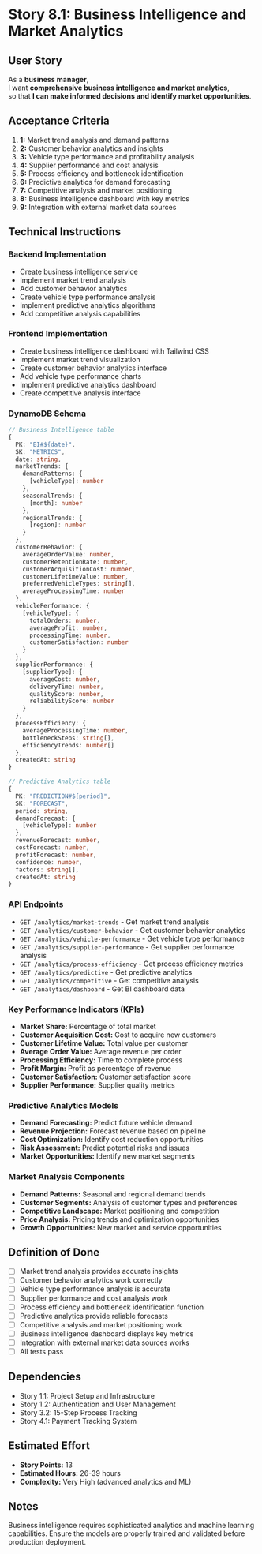 # Story 8.1: Business Intelligence and Market Analytics

## User Story

As a **business manager**,  
I want **comprehensive business intelligence and market analytics**,  
so that **I can make informed decisions and identify market opportunities**.

## Acceptance Criteria

1. **1:** Market trend analysis and demand patterns
2. **2:** Customer behavior analytics and insights
3. **3:** Vehicle type performance and profitability analysis
4. **4:** Supplier performance and cost analysis
5. **5:** Process efficiency and bottleneck identification
6. **6:** Predictive analytics for demand forecasting
7. **7:** Competitive analysis and market positioning
8. **8:** Business intelligence dashboard with key metrics
9. **9:** Integration with external market data sources

## Technical Instructions

### Backend Implementation

- Create business intelligence service
- Implement market trend analysis
- Add customer behavior analytics
- Create vehicle type performance analysis
- Implement predictive analytics algorithms
- Add competitive analysis capabilities

### Frontend Implementation

- Create business intelligence dashboard with Tailwind CSS
- Implement market trend visualization
- Create customer behavior analytics interface
- Add vehicle type performance charts
- Implement predictive analytics dashboard
- Create competitive analysis interface

### DynamoDB Schema

```typescript
// Business Intelligence table
{
  PK: "BI#${date}",
  SK: "METRICS",
  date: string,
  marketTrends: {
    demandPatterns: {
      [vehicleType]: number
    },
    seasonalTrends: {
      [month]: number
    },
    regionalTrends: {
      [region]: number
    }
  },
  customerBehavior: {
    averageOrderValue: number,
    customerRetentionRate: number,
    customerAcquisitionCost: number,
    customerLifetimeValue: number,
    preferredVehicleTypes: string[],
    averageProcessingTime: number
  },
  vehiclePerformance: {
    [vehicleType]: {
      totalOrders: number,
      averageProfit: number,
      processingTime: number,
      customerSatisfaction: number
    }
  },
  supplierPerformance: {
    [supplierType]: {
      averageCost: number,
      deliveryTime: number,
      qualityScore: number,
      reliabilityScore: number
    }
  },
  processEfficiency: {
    averageProcessingTime: number,
    bottleneckSteps: string[],
    efficiencyTrends: number[]
  },
  createdAt: string
}

// Predictive Analytics table
{
  PK: "PREDICTION#${period}",
  SK: "FORECAST",
  period: string,
  demandForecast: {
    [vehicleType]: number
  },
  revenueForecast: number,
  costForecast: number,
  profitForecast: number,
  confidence: number,
  factors: string[],
  createdAt: string
}
```

### API Endpoints

- `GET /analytics/market-trends` - Get market trend analysis
- `GET /analytics/customer-behavior` - Get customer behavior analytics
- `GET /analytics/vehicle-performance` - Get vehicle type performance
- `GET /analytics/supplier-performance` - Get supplier performance analysis
- `GET /analytics/process-efficiency` - Get process efficiency metrics
- `GET /analytics/predictive` - Get predictive analytics
- `GET /analytics/competitive` - Get competitive analysis
- `GET /analytics/dashboard` - Get BI dashboard data

### Key Performance Indicators (KPIs)

- **Market Share:** Percentage of total market
- **Customer Acquisition Cost:** Cost to acquire new customers
- **Customer Lifetime Value:** Total value per customer
- **Average Order Value:** Average revenue per order
- **Processing Efficiency:** Time to complete process
- **Profit Margin:** Profit as percentage of revenue
- **Customer Satisfaction:** Customer satisfaction score
- **Supplier Performance:** Supplier quality metrics

### Predictive Analytics Models

- **Demand Forecasting:** Predict future vehicle demand
- **Revenue Projection:** Forecast revenue based on pipeline
- **Cost Optimization:** Identify cost reduction opportunities
- **Risk Assessment:** Predict potential risks and issues
- **Market Opportunities:** Identify new market segments

### Market Analysis Components

- **Demand Patterns:** Seasonal and regional demand trends
- **Customer Segments:** Analysis of customer types and preferences
- **Competitive Landscape:** Market positioning and competition
- **Price Analysis:** Pricing trends and optimization opportunities
- **Growth Opportunities:** New market and service opportunities

## Definition of Done

- [ ] Market trend analysis provides accurate insights
- [ ] Customer behavior analytics work correctly
- [ ] Vehicle type performance analysis is accurate
- [ ] Supplier performance and cost analysis work
- [ ] Process efficiency and bottleneck identification function
- [ ] Predictive analytics provide reliable forecasts
- [ ] Competitive analysis and market positioning work
- [ ] Business intelligence dashboard displays key metrics
- [ ] Integration with external market data sources works
- [ ] All tests pass

## Dependencies

- Story 1.1: Project Setup and Infrastructure
- Story 1.2: Authentication and User Management
- Story 3.2: 15-Step Process Tracking
- Story 4.1: Payment Tracking System

## Estimated Effort

- **Story Points:** 13
- **Estimated Hours:** 26-39 hours
- **Complexity:** Very High (advanced analytics and ML)

## Notes

Business intelligence requires sophisticated analytics and machine learning capabilities. Ensure the models are properly trained and validated before production deployment.
